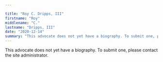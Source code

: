 ```yaml
---

title: "Roy C. Dripps, III"
firstname: "Roy"
middlename: "C."
lastname: "Dripps, III"
date: "2020-12-14"
summary: "This advocate does not yet have a biography. To submit one, please contact the site administrator."
---
```

This advocate does not yet have a biography. To submit one, please contact the site administrator.

